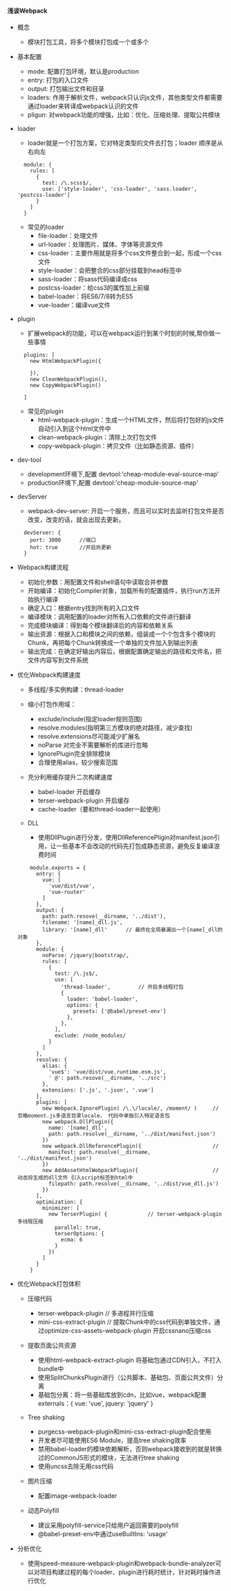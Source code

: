 #### 浅谈Webpack  
  * 概念   
    + 模块打包工具，将多个模块打包成一个或多个  
  * 基本配置  
    + mode: 配置打包环境，默认是production   
    + entry: 打包的入口文件   
    + output: 打包输出文件和目录  
    + loaders: 作用于解析文件，webpack只认识js文件，其他类型文件都需要通过loader来转译成webpack认识的文件      
    + pligun: 对webpack功能的增强，比如：优化、压缩处理、提取公共模块   
  
  * loader  
    + loader就是一个打包方案，它对特定类型的文件去打包；loader 顺序是从右向左
    ```
      module: {
        rules: [
          {
            test: /\.scss$/,
            use: ['style-loader', 'css-loader', 'sass.loader', 'postcss-loader']
          }
        ]
      }
    ```
    + 常见的loader
      - file-loader：处理文件
      - url-loader：处理图片、媒体、字体等资源文件
      - css-loader：主要作用就是将多个css文件整合到一起，形成一个css文件
      - style-loader：会把整合的css部分挂载到head标签中  
      - sass-loader：将sass代码编译成css  
      - postcss-loader：给css3的属性加上前缀   
      - babel-loader：将ES6/7/8转为ES5
      - vue-loader：编译vue文件  
      
  * plugin   
    + 扩展webpack的功能，可以在webpack运行到某个时刻的时候,帮你做一些事情  
    ``` 
      plugins: [
        new HtmlWebpackPlugin({
        
        }),
        new CleanWebpackPlugin(),
        new CopyWebpackPlugin()        
        
      ]
    ```
    + 常见的plugin  
      - html-webpack-plugin：生成一个HTML文件，然后将打包好的js文件自动引入到这个html文件中  
      - clean-webpack-plugin：清除上次打包文件  
      - copy-webpack-plugin：拷贝文件（比如静态资源、插件）
  * dev-tool   
    + development环境下,配置 devtool:'cheap-module-eval-source-map'  
    + production环境下,配置 devtool:'cheap-module-source-map'  
    
  * devServer  
    + webpack-dev-server: 开启一个服务，而且可以实时去监听打包文件是否改变，改变的话，就会出现去更新。
    ```
      devServer: {
        port: 3000      //端口
        hot: true       //开启热更新
      }
    ```
    
    
  * Webpack构建流程
    + 初始化参数：用配置文件和shell语句中读取合并参数  
    + 开始编译：初始化Compiler对象，加载所有的配置插件，执行run方法开始执行编译  
    + 确定入口：根据entry找到所有的入口文件    
    + 编译模块：调用配置的loader对所有入口依赖的文件进行翻译   
    + 完成模块编译：得到每个模块翻译后的内容和依赖关系   
    + 输出资源：根据入口和模块之间的依赖，组装成一个个包含多个模块的Chunk，再把每个Chunk转换成一个单独的文件加入到输出列表
    + 输出完成：在确定好输出内容后，根据配置确定输出的路径和文件名，把文件内容写到文件系统  
    
    
  * 优化Webpack构建速度
    + 多线程/多实例构建：thread-loader  
    + 缩小打包作用域：
      - exclude/include(指定loader规则范围)  
      - resolve.modules(指明第三方模块的绝对路径，减少查找)
      - resolve.extensions尽可能减少扩展名 
      - noParse 对完全不需要解析的库进行忽略
      - IgnorePlugin完全排除模块
      - 合理使用alias，较少搜索范围
      
    + 充分利用缓存提升二次构建速度   
      - babel-loader 开启缓存
      - terser-webpack-plugin 开启缓存
      - cache-loader（要和thread-loader一起使用）
      
    + DLL  
      - 使用DllPlugin进行分发，使用DllReferencePligin对manifest.json引用，让一些基本不会改动的代码先打包成静态资源，避免反复编译浪费时间  
      
    ```
        module.exports = {
          entry: {
            vue: [
              'vue/dist/vue',
              'vue-router'
            ]
          },
          output: {
            path: path.resove(__dirname, '../dist'),
            filename: '[name]_dll.js',
            library: '[name]_dll'      // 最终在全局暴漏出一个[name]_dll的对象
          },
          module: {
            noParse: /jquery|bootstrap/,
            rules: [
              {
                test: /\.js$/,
                use: [
                  'thread-loader',         // 开启多线程打包
                  {
                    loader: 'babel-loader',
                    options: {
                      presets: ['@babel/preset-env']
                    }, 
                  },
                ],
                exclude: /node_modules/
              }
            ]
          },
          resolve: {
            alias: {
              'vue$': 'vue/dist/vue.runtime.esm.js',
              ' @': path.resove(__dirname, '../src')
            },
            extensions: ['.js', '.json', '.vue']
          },
          plugins: [
            new Webpack.IgnorePlugin( /\.\/locale/, /moment/ )     // 忽略moment.js多语言目录locale， 代码中单独引入特定语言包
            new webpack.DllPlugin({
              name: '[name]_dll',
              path: path.resolve(__dirname, '../dist/manifest.json')
            })
            new webpack.DllReferencePlugin({                       // 
              manifest: path.resolve(__dirname, '../dist/manifest.json')
            })
            new AddAssetHtmlWebpackPlugin({                        // 动态将生成的dll文件 引入script标签到html中
              filepath: path.resolve(__dirname, '../dist/vue_dll.js')            
            })
          ],
          optimization: {
            minimizer: [
              new TerserPlugin( {             // terser-webpack-plugin 多线程压缩
                parallel: true,
                terserOptions: {
                  ecma: 6
                }
              })
            ]
          }
        }
    ```
  
  * 优化Webpack打包体积  
    + 压缩代码
      - terser-webpack-plugin   // 多进程并行压缩
      - mini-css-extract-plugin  // 提取Chunk中的css代码到单独文件，通过optimize-css-assets-webpack-plugin 开启cssnano压缩css  
    + 提取页面公共资源
      - 使用html-webpack-extract-plugin 将基础包通过CDN引入，不打入bundle中  
      - 使用SplitChunksPlugin进行（公共脚本、基础包、页面公共文件）分离
      - 基础包分离：将一些基础库放到cdn，比如vue，webpack配置externals：{ vue: 'vue', jquery: 'jquery' }
    + Tree shaking
      - purgecss-webpack-plugin和mini-css-extract-plugin配合使用
      - 开发者尽可能使用ES6 Module，提高tree shaking效率
      - 禁用babel-loader的模块依赖解析，否则webpack接收到的就是转换过的CommonJS形式的模块，无法进行tree shaking
      - 使用uncss去除无用css代码       
    + 图片压缩
      - 配置image-webpack-loader
    
    + 动态Polyfill
      - 建议采用polyfill-service只给用户返回需要的polyfill 
      - @babel-preset-env中通过useBuiltIns: 'usage' 
    
  * 分析优化
      - 使用speed-measure-webpack-plugin和webpack-bundle-analyzer可以对项目构建过程的每个loader、plugin进行耗时统计，针对耗时操作进行优化 
